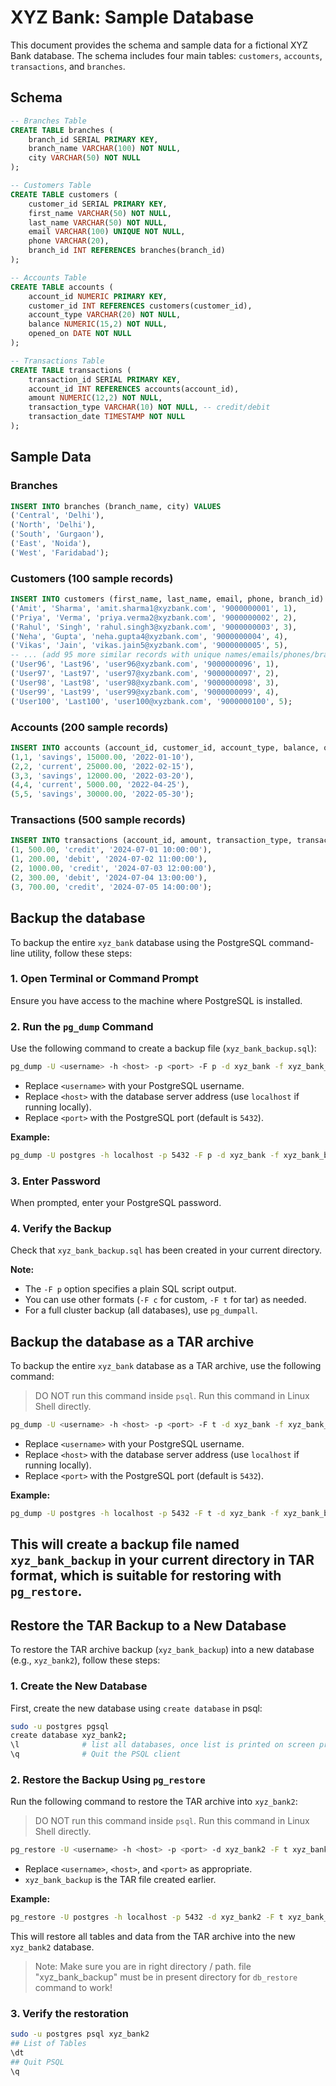 # XYZ Bank: Sample Database

This document provides the schema and sample data for a fictional XYZ Bank database. The schema includes four main tables: `customers`, `accounts`, `transactions`, and `branches`.

## Schema

```sql
-- Branches Table
CREATE TABLE branches (
    branch_id SERIAL PRIMARY KEY,
    branch_name VARCHAR(100) NOT NULL,
    city VARCHAR(50) NOT NULL
);

-- Customers Table
CREATE TABLE customers (
    customer_id SERIAL PRIMARY KEY,
    first_name VARCHAR(50) NOT NULL,
    last_name VARCHAR(50) NOT NULL,
    email VARCHAR(100) UNIQUE NOT NULL,
    phone VARCHAR(20),
    branch_id INT REFERENCES branches(branch_id)
);

-- Accounts Table
CREATE TABLE accounts (
    account_id NUMERIC PRIMARY KEY,
    customer_id INT REFERENCES customers(customer_id),
    account_type VARCHAR(20) NOT NULL,
    balance NUMERIC(15,2) NOT NULL,
    opened_on DATE NOT NULL
);

-- Transactions Table
CREATE TABLE transactions (
    transaction_id SERIAL PRIMARY KEY,
    account_id INT REFERENCES accounts(account_id),
    amount NUMERIC(12,2) NOT NULL,
    transaction_type VARCHAR(10) NOT NULL, -- credit/debit
    transaction_date TIMESTAMP NOT NULL
);
```

## Sample Data

### Branches
```sql
INSERT INTO branches (branch_name, city) VALUES
('Central', 'Delhi'),
('North', 'Delhi'),
('South', 'Gurgaon'),
('East', 'Noida'),
('West', 'Faridabad');
```

### Customers (100 sample records)
```sql
INSERT INTO customers (first_name, last_name, email, phone, branch_id) VALUES
('Amit', 'Sharma', 'amit.sharma1@xyzbank.com', '9000000001', 1),
('Priya', 'Verma', 'priya.verma2@xyzbank.com', '9000000002', 2),
('Rahul', 'Singh', 'rahul.singh3@xyzbank.com', '9000000003', 3),
('Neha', 'Gupta', 'neha.gupta4@xyzbank.com', '9000000004', 4),
('Vikas', 'Jain', 'vikas.jain5@xyzbank.com', '9000000005', 5),
-- ... (add 95 more similar records with unique names/emails/phones/branch_ids)
('User96', 'Last96', 'user96@xyzbank.com', '9000000096', 1),
('User97', 'Last97', 'user97@xyzbank.com', '9000000097', 2),
('User98', 'Last98', 'user98@xyzbank.com', '9000000098', 3),
('User99', 'Last99', 'user99@xyzbank.com', '9000000099', 4),
('User100', 'Last100', 'user100@xyzbank.com', '9000000100', 5);
```

### Accounts (200 sample records)
```sql
INSERT INTO accounts (account_id, customer_id, account_type, balance, opened_on) VALUES
(1,1, 'savings', 15000.00, '2022-01-10'),
(2,2, 'current', 25000.00, '2022-02-15'),
(3,3, 'savings', 12000.00, '2022-03-20'),
(4,4, 'current', 5000.00, '2022-04-25'),
(5,5, 'savings', 30000.00, '2022-05-30');
```

### Transactions (500 sample records)
```sql
INSERT INTO transactions (account_id, amount, transaction_type, transaction_date) VALUES
(1, 500.00, 'credit', '2024-07-01 10:00:00'),
(1, 200.00, 'debit', '2024-07-02 11:00:00'),
(2, 1000.00, 'credit', '2024-07-03 12:00:00'),
(2, 300.00, 'debit', '2024-07-04 13:00:00'),
(3, 700.00, 'credit', '2024-07-05 14:00:00');

```

## Backup the database

To backup the entire `xyz_bank` database using the PostgreSQL command-line utility, follow these steps:

### 1. Open Terminal or Command Prompt

Ensure you have access to the machine where PostgreSQL is installed.

### 2. Run the `pg_dump` Command

Use the following command to create a backup file (`xyz_bank_backup.sql`):

```sh
pg_dump -U <username> -h <host> -p <port> -F p -d xyz_bank -f xyz_bank_backup.sql
```

- Replace `<username>` with your PostgreSQL username.
- Replace `<host>` with the database server address (use `localhost` if running locally).
- Replace `<port>` with the PostgreSQL port (default is `5432`).

**Example:**

```sh
pg_dump -U postgres -h localhost -p 5432 -F p -d xyz_bank -f xyz_bank_backup.sql
```

### 3. Enter Password

When prompted, enter your PostgreSQL password.

### 4. Verify the Backup

Check that `xyz_bank_backup.sql` has been created in your current directory.

**Note:**  
- The `-F p` option specifies a plain SQL script output.
- You can use other formats (`-F c` for custom, `-F t` for tar) as needed.
- For a full cluster backup (all databases), use `pg_dumpall`.

## Backup the database as a TAR archive

To backup the entire `xyz_bank` database as a TAR archive, use the following command:

> DO NOT run this command inside `psql`. Run this command in Linux Shell directly.

```sh
pg_dump -U <username> -h <host> -p <port> -F t -d xyz_bank -f xyz_bank_backup
```

- Replace `<username>` with your PostgreSQL username.
- Replace `<host>` with the database server address (use `localhost` if running locally).
- Replace `<port>` with the PostgreSQL port (default is `5432`).

**Example:**

```sh
pg_dump -U postgres -h localhost -p 5432 -F t -d xyz_bank -f xyz_bank_backup
```

This will create a backup file named `xyz_bank_backup` in your current directory in TAR format, which is suitable for restoring with `pg_restore`.
---

## Restore the TAR Backup to a New Database

To restore the TAR archive backup (`xyz_bank_backup`) into a new database (e.g., `xyz_bank2`), follow these steps:

### 1. Create the New Database

First, create the new database using `create database` in psql:

```sh
sudo -u postgres pgsql
create database xyz_bank2;
\l              # list all databases, once list is printed on screen press 'q' to quit
\q              # Quit the PSQL client
```

### 2. Restore the Backup Using `pg_restore`

Run the following command to restore the TAR archive into `xyz_bank2`:

> DO NOT run this command inside `psql`. Run this command in Linux Shell directly.

```sh
pg_restore -U <username> -h <host> -p <port> -d xyz_bank2 -F t xyz_bank_backup
```

- Replace `<username>`, `<host>`, and `<port>` as appropriate.
- `xyz_bank_backup` is the TAR file created earlier.

**Example:**

```sh
pg_restore -U postgres -h localhost -p 5432 -d xyz_bank2 -F t xyz_bank_backup
```

This will restore all tables and data from the TAR archive into the new `xyz_bank2` database.

> Note: Make sure you are in right directory / path. file "xyz_bank_backup" must be in present directory for `db_restore` command to work!


### 3. Verify the restoration

```sh
sudo -u postgres psql xyz_bank2
## List of Tables
\dt
## Quit PSQL
\q
```